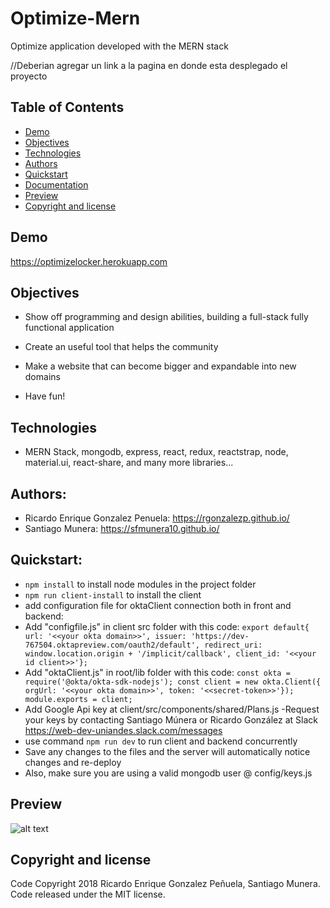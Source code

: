 # Optimize-Mern
Optimize application developed with the MERN stack

//Deberian agregar un link a la pagina en donde esta desplegado el proyecto

## Table of Contents
- [Demo](#demo)
- [Objectives](#objectives)
- [Technologies](#technologies)
- [Authors](#authors)
- [Quickstart](#quickstart)
- [Documentation](#documentation)
- [Preview](#preview)
- [Copyright and license](#copyright-and-license)

## Demo
https://optimizelocker.herokuapp.com

## Objectives
- Show off programming and design abilities, building a full-stack fully functional application

- Create an useful tool that helps the community

- Make a website that can become bigger and expandable into new domains

- Have fun!

## Technologies
- MERN Stack, mongodb, express, react, redux, reactstrap, node, material.ui, react-share, and many more libraries...

## Authors:
- Ricardo Enrique Gonzalez Penuela: https://rgonzalezp.github.io/
- Santiago Munera: https://sfmunera10.github.io/

## Quickstart:

- ```npm install``` to install node modules in the project folder
- ```npm run client-install``` to install the client
- add configuration file for oktaClient connection both in front and backend:
- Add "configfile.js" in client src folder with this code: ```export default{ url: '<<your okta domain>>', issuer: 'https://dev-767504.oktapreview.com/oauth2/default', redirect_uri: window.location.origin + '/implicit/callback', client_id: '<<your id client>>'};```
- Add "oktaClient.js" in root/lib folder with this code: ```const okta = require('@okta/okta-sdk-nodejs'); const client = new okta.Client({ orgUrl: '<<your okta domain>>', token: '<<secret-token>>'}); module.exports = client;```
- Add Google Api key at client/src/components/shared/Plans.js
-Request your keys by contacting Santiago Múnera or Ricardo González at Slack https://web-dev-uniandes.slack.com/messages
- use command ```npm run dev``` to run client and backend concurrently
- Save any changes to the files and the server will automatically notice changes and re-deploy
- Also, make sure you are using a valid mongodb user @ config/keys.js

## Preview
![alt text](images/WebScreenshot.png "Preview of Optimize")

## Copyright and license
Code Copyright 2018 Ricardo Enrique Gonzalez Peñuela, Santiago Munera. Code released under the MIT license.

